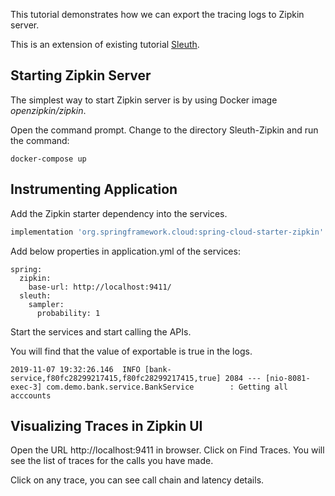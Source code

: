 This tutorial demonstrates how we can export the tracing logs to Zipkin server.

This is an extension of existing tutorial [Sleuth](https://github.com/nileshwaani/tutorials/tree/master/Sleuth).

## Starting Zipkin Server

The simplest way to start Zipkin server is by using Docker image _openzipkin/zipkin_.

Open the command prompt. Change to the directory Sleuth-Zipkin and run the command:

```docker-compose up```

## Instrumenting Application

Add the Zipkin starter dependency into the services.

```gradle
implementation 'org.springframework.cloud:spring-cloud-starter-zipkin'
```

Add below properties in application.yml of the services:

```properties
spring:
  zipkin:
    base-url: http://localhost:9411/
  sleuth:
    sampler:
      probability: 1
```

Start the services and start calling the APIs.

You will find that the value of exportable is true in the logs.

```
2019-11-07 19:32:26.146  INFO [bank-service,f80fc28299217415,f80fc28299217415,true] 2084 --- [nio-8081-exec-3] com.demo.bank.service.BankService        : Getting all acccounts
```

## Visualizing Traces in Zipkin UI

Open the URL http://localhost:9411 in browser. Click on Find Traces. You will see the list of traces for the calls you have made.

Click on any trace, you can see call chain and latency details.